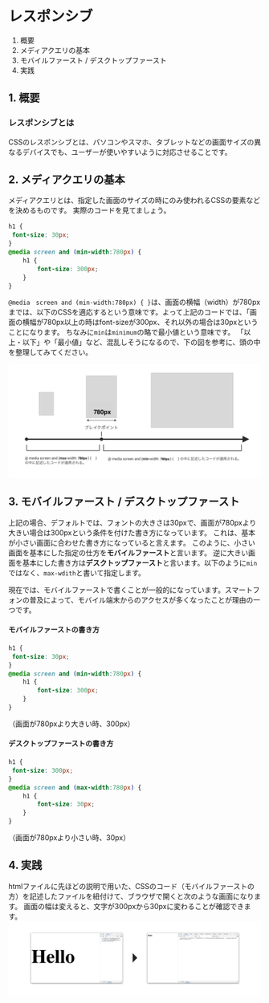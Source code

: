 # レスポンシブ

1. 概要
2. メディアクエリの基本
3. モバイルファースト / デスクトップファースト
4. 実践

## 1. 概要

### レスポンシブとは

CSSのレスポンシブとは、パソコンやスマホ、タブレットなどの画面サイズの異なるデバイスでも、ユーザーが使いやすいように対応させることです。 


## 2. メディアクエリの基本
メディアクエリとは、指定した画面のサイズの時にのみ使われるCSSの要素などを決めるものです。
実際のコードを見てましょう。
```css
h1 {
 font-size: 30px;
}
@media screen and (min-width:780px) { 
    h1 { 
        font-size: 300px;
    }
}
```
`@media　screen and (min-width:780px) { }`は、画面の横幅（width）が780pxまでは、以下のCSSを適応するという意味です。よって上記のコードでは、「画面の横幅が780px以上の時はfont-sizeが300px、それ以外の場合は30pxということになります。
ちなみに`min`は`minimum`の略で最小値という意味です。
「以上・以下」や「最小値」など、混乱しそうになるので、下の図を参考に、頭の中を整理してみてください。

![responsive media](img/html/responsive_media1.jpg)


## 3. モバイルファースト / デスクトップファースト

上記の場合、デフォルトでは、フォントの大きさは30pxで、画面が780pxより大きい場合は300pxという条件を付けた書き方になっています。
これは、基本が小さい画面に合わせた書き方になっていると言えます。
このように、小さい画面を基本にした指定の仕方を**モバイルファースト**と言います。
逆に大きい画面を基本にした書き方は**デスクトップファースト**と言います。以下のように`min`ではなく、`max-wdith`と書いて指定します。

現在では、モバイルファーストで書くことが一般的になっています。スマートフォンの普及によって、モバイル端末からのアクセスが多くなったことが理由の一つです。

#### モバイルファーストの書き方
```css
h1 {
 font-size: 30px;
}
@media screen and (min-width:780px) { 
    h1 { 
        font-size: 300px;
    }
}
```
（画面が780pxより大きい時、300px）


#### デスクトップファーストの書き方
```css
h1 {
 font-size: 300px;
}
@media screen and (max-width:780px) { 
    h1 { 
        font-size: 30px;
    }
}
```
（画面が780pxより小さい時、30px）



## 4. 実践

htmlファイルに先ほどの説明で用いた、CSSのコード（モバイルファーストの方）を記述したファイルを紐付けて、ブラウザで開くと次のような画面になります。
画面の幅は変えると、文字が300pxから30pxに変わることが確認できます。
![](./img/html/responsive_result.jpg)



